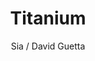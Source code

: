 ---
layout: post
title: Titanium
author: Sia / David Guetta
language: "Français"
image:
  artist: sia-david-guetta.png
---